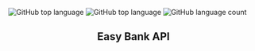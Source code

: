 ![GitHub top language](https://img.shields.io/github/languages/top/naereloire/easy-bank-API?color=orange&style=for-the-badge)
![GitHub top language](https://img.shields.io/github/languages/top/naereloire/to_do_list_API?label=spring%20boot&style=for-the-badge)
![GitHub language count](https://img.shields.io/github/languages/count/naereloire/easy-bank-API?color=gre&style=for-the-badge)

<h2 align='center'>Easy Bank API</h2>

